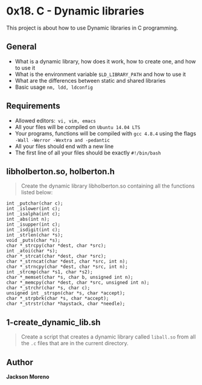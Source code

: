 # 0x18. C - Dynamic libraries
This project is about how to use Dynamic libraries in C programming.

## General
+ What is a dynamic library, how does it work, how to create one, and how to use it
+ What is the environment variable `$LD_LIBRARY_PATH` and how to use it
+ What are the differences between static and shared libraries
+ Basic usage `nm, ldd, ldconfig`

## Requirements
+ Allowed editors:` vi, vim, emacs`
+ All your files will be compiled on `Ubuntu 14.04 LTS`
+ Your programs, functions will be compiled with `gcc 4.8.4` using the flags `-Wall -Werror -Wextra and -pedantic`
+ All your files should end with a new line
+ The first line of all your files should be exactly `#!/bin/bash`

## libholberton.so, holberton.h
> Create the dynamic library libholberton.so containing all the functions listed below:
```
int _putchar(char c);
int _islower(int c);
int _isalpha(int c);
int _abs(int n);
int _isupper(int c);
int _isdigit(int c);
int _strlen(char *s);
void _puts(char *s);
char *_strcpy(char *dest, char *src);
int _atoi(char *s);
char *_strcat(char *dest, char *src);
char *_strncat(char *dest, char *src, int n);
char *_strncpy(char *dest, char *src, int n);
int _strcmp(char *s1, char *s2);
char *_memset(char *s, char b, unsigned int n);
char *_memcpy(char *dest, char *src, unsigned int n);
char *_strchr(char *s, char c);
unsigned int _strspn(char *s, char *accept);
char *_strpbrk(char *s, char *accept);
char *_strstr(char *haystack, char *needle);
```
## 1-create_dynamic_lib.sh
> Create a script that creates a dynamic library called `liball.so` from all the `.c` files that are in the current directory.

## Author
**Jackson Moreno**

